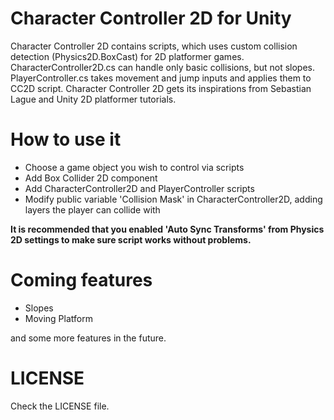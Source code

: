 # Character Controller 2D for Unity
Character Controller 2D contains scripts, which uses custom collision detection (Physics2D.BoxCast) for 2D platformer games.
CharacterController2D.cs can handle only basic collisions, but not slopes. PlayerController.cs takes movement and jump inputs and applies them to CC2D script. Character Controller 2D gets its inspirations from Sebastian Lague and Unity 2D platformer tutorials.

# How to use it
* Choose a game object you wish to control via scripts
* Add Box Collider 2D component
* Add CharacterController2D and PlayerController scripts
* Modify public variable 'Collision Mask' in CharacterController2D, adding layers the player can collide with

**It is recommended that you enabled 'Auto Sync Transforms' from Physics 2D settings to make sure script works without problems.**

# Coming features
* Slopes
* Moving Platform

and some more features in the future.

# LICENSE
Check the LICENSE file.
